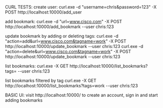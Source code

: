 CURL TESTS:
create user:
curl.exe -d "username=chris&password=123" -X POST http://localhost:10000/add_user 

add bookmark:
curl.exe -d  "url=www.cisco.com" -X POST http://localhost:10000/add_bookmark --user chris:123

update bookmark by adding or deleting tags:
curl.exe -d "action=add&url=www.cisco.com&tagname=work" -X POST http://localhost:10000/update_bookmark  --user chris:123
curl.exe -d "action=delete&url=www.cisco.com&tagname=work" -X POST http://localhost:10000/update_bookmark  --user chris:123

list bookmarks:
curl.exe -X GET http://localhost:10000/list_bookmarks?tags=  --user chris:123

list bookmarks filtered by tag 
curl.exe -X GET http://localhost:10000/list_bookmarks?tags=work  --user chris:123


BASIC UI:
visit http://localhost:10000/    to create an account, sign in and start adding bookmarks
